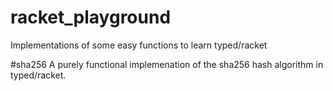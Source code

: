# racket_playground
Implementations of some easy functions to learn typed/racket


#sha256
A purely functional implemenation of the sha256 hash algorithm in typed/racket.
